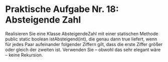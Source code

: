 # Praktische Aufgabe Nr. 18: Absteigende Zahl

Realisieren Sie eine Klasse AbsteigendeZahl mit einer statischen Methode public static boolean istAbsteigend(int), die genau dann true liefert, wenn für jedes Paar aufeinander folgender Ziffern gilt, dass die erste Ziffer größer oder gleich der zweiten ist. Verwenden Sie – obwohl das sehr elegant wäre – keine Rekursion.
